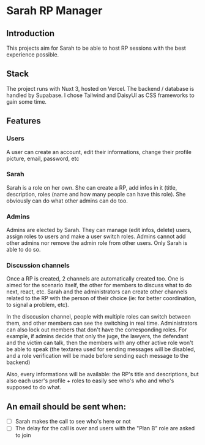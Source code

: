 # Sarah RP Manager

## Introduction

This projects aim for Sarah to be able to host RP sessions with the best experience possible.

## Stack

The project runs with Nuxt 3, hosted on Vercel. The backend / database is handled by Supabase. I chose Tailwind and DaisyUI as CSS frameworks to gain some time.

## Features

### Users

A user can create an account, edit their informations, change their profile picture, email, password, etc

### Sarah

Sarah is a role on her own. She can create a RP, add infos in it (title, description, roles (name and how many people can have this role). She obviously can do what other admins can do too.

### Admins

Admins are elected by Sarah. They can manage (edit infos, delete) users, assign roles to users and make a user switch roles. Admins cannot add other admins nor remove the admin role from other users. Only Sarah is able to do so.

### Discussion channels

Once a RP is created, 2 channels are automatically created too. One is aimed for the scenario itself, the other for members to discuss what to do next, react, etc. Sarah and the administrators can create other channels related to the RP with the person of their choice (ie: for better coordination, to signal a problem, etc).

In the disccusion channel, people with multiple roles can switch between them, and other members can see the switching in real time. Administrators can also lock out members that don't have the corresponding roles. For example, if admins decide that only the juge, the lawyers, the defendant and the victim can talk, then the members with any other active role won't be able to speak (the textarea used for sending messages will be disabled, and a role verification will be made before sending each message to the backend)

Also, every informations will be available: the RP's title and descriptions, but also each user's profile + roles to easily see who's who and who's supposed to do what.

## An email should be sent when:

- [ ] Sarah makes the call to see who's here or not
- [ ] The delay for the call is over and users with the "Plan B" role are asked to join
